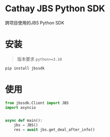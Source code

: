 # Cathay JBS Python SDK

跨项目使用的JBS Python SDK

# 安装

> 版本要求 `python>=3.10`

```bash
pip install jbssdk
```

# 使用

```python
from jbssdk.Client import JBS
import asyncio


async def main():
    jbs = JBS()
    res = await jbs.get_deal_after_info()
```